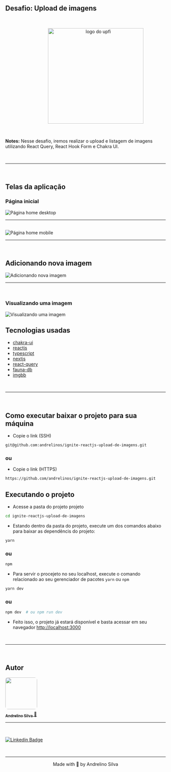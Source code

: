 ## Desafio: Upload de imagens

<div style="width: 100%; padding: 2rem; text-align:center;">
<img style="margin: 2rem 0; margin: 0 auto" src="screens/logo.svg" alt="logo do upfi" width="300px" />
</div>

<p>
<strong>Notes:</strong> Nesse desafio, iremos realizar o upload e listagem de imagens utilizando React Query, React Hook Form e Chakra UI.
</p>
<br />

---

<br />

## Telas da aplicação
### Página inicial
<img src="screens/home.png" alt="Página home desktop" />

<br />

---

<br />

<img src="screens/home-mobile.png" alt="Página home mobile" />

<br />

---

<br />

## Adicionando nova imagem
<img src="screens/add-new-image.png" alt="Adicionando nova imagem" />

<br />

---

<br />

### Visualizando uma imagem
<img src="screens/image-view.png" alt="Visualizando uma imagem" />


## Tecnologias usadas

- [chakra-ui](https://chakra-ui.com)
- [reactjs](https://github.com/facebook/react)
- [typescript](https://github.com/Microsoft/TypeScript)
- [nextjs](https://github.com/vercel/next.js)
- [react-query](https://github.com/tannerlinsley/react-query)
- [fauna-db](https://fauna.com/)
- [imgbb](https://imgbb.com)

<br />

---

<br />

## Como executar baixar o projeto para sua máquina

- Copie o link (SSH)
```bash
git@github.com:andrelinos/ignite-reactjs-upload-de-imagens.git
```
### ou

- Copie o link (HTTPS)
```bash
https://github.com/andrelinos/ignite-reactjs-upload-de-imagens.git
```

## Executando o projeto
- Acesse a pasta do projeto projeto
```bash
cd ignite-reactjs-upload-de-imagens
```
- Estando dentro da pasta do projeto, execute um dos comandos abaixo para baixar as dependêncis do projeto:
```bash
yarn
```
### ou
```bash
npm
```
- Para servir o procejeto no seu localhost, execute o comando relacionado ao seu gerenciador de pacotes ``yarn`` ou ``npm``
```bash
yarn dev
```
### ou
```bash
npm dev  # ou npm run dev
```

- Feito isso, o projeto já estará disponível e basta acessar em seu navegador [http://localhost:3000](http://localhost:3000)

<br />

---

<br />

## Autor
<a href="https://app.rocketseat.com.br/me/andrelinosilva" title="Rocketseat">
<img style="border-radius: 8px;" src="https://github.com/andrelinos.png" width="100px;" alt="" />
<sub><br />
<b>Andrelino Silva</b></sub>  🚀</a>

<br />

---
<br />


[![Linkedin Badge](https://img.shields.io/badge/-Andrelino-blue?style=flat-square&logo=Linkedin&logoColor=white&link=https://www.linkedin.com/in/andrelinosilva/)](https://www.linkedin.com/in/andrelinosilva/)

<br>

---
<p align="center">Made with 💜 by Andrelino Silva</p>
